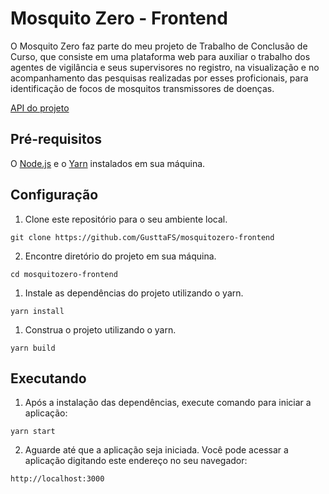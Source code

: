 # Mosquito Zero - Frontend

O Mosquito Zero faz parte do meu projeto de Trabalho de Conclusão de Curso, que consiste em uma plataforma web para auxiliar o trabalho dos agentes de vigilância e seus supervisores no registro, na visualização e no acompanhamento das pesquisas realizadas por esses proficionais, para identificação de focos de mosquitos transmissores de doenças.

[API do projeto](https://github.com/GusttaFS/mosquitozero-backend)

## Pré-requisitos
O [Node.js](https://nodejs.org) e o [Yarn](https://yarnpkg.com/) instalados em sua máquina.

## Configuração
1. Clone este repositório para o seu ambiente local.
````
git clone https://github.com/GusttaFS/mosquitozero-frontend
````

2. Encontre diretório do projeto em sua máquina.
````
cd mosquitozero-frontend
````

1. Instale as dependências do projeto utilizando o yarn.
````
yarn install
````

1. Construa o projeto utilizando o yarn.
````
yarn build
````

## Executando
1. Após a instalação das dependências, execute comando para iniciar a aplicação:
````
yarn start
````
2. Aguarde até que a aplicação seja iniciada. Você pode acessar a aplicação digitando este endereço no seu navegador:
````
http://localhost:3000
````